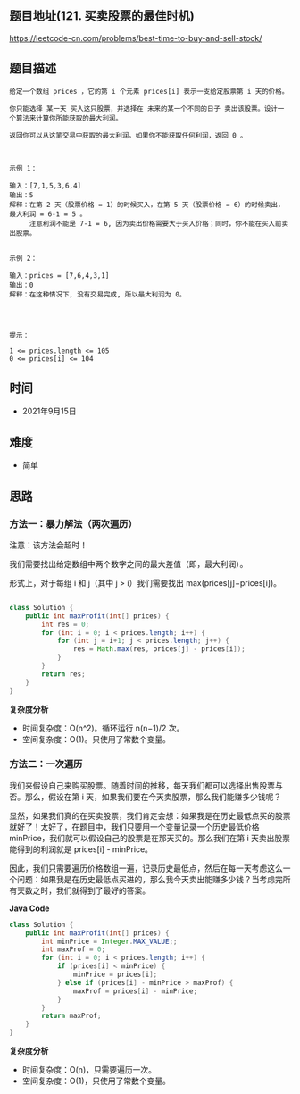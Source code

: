 
## 题目地址(121. 买卖股票的最佳时机)

https://leetcode-cn.com/problems/best-time-to-buy-and-sell-stock/

## 题目描述

```
给定一个数组 prices ，它的第 i 个元素 prices[i] 表示一支给定股票第 i 天的价格。

你只能选择 某一天 买入这只股票，并选择在 未来的某一个不同的日子 卖出该股票。设计一个算法来计算你所能获取的最大利润。

返回你可以从这笔交易中获取的最大利润。如果你不能获取任何利润，返回 0 。

 

示例 1：

输入：[7,1,5,3,6,4]
输出：5
解释：在第 2 天（股票价格 = 1）的时候买入，在第 5 天（股票价格 = 6）的时候卖出，最大利润 = 6-1 = 5 。
     注意利润不能是 7-1 = 6, 因为卖出价格需要大于买入价格；同时，你不能在买入前卖出股票。


示例 2：

输入：prices = [7,6,4,3,1]
输出：0
解释：在这种情况下, 没有交易完成, 所以最大利润为 0。


 

提示：

1 <= prices.length <= 105
0 <= prices[i] <= 104
```

## 时间

- 2021年9月15日

## 难度

- 简单

## 思路

### 方法一：暴力解法（两次遍历）

注意：该方法会超时！

我们需要找出给定数组中两个数字之间的最大差值（即，最大利润）。

形式上，对于每组 i 和 j（其中 j > i）我们需要找出 max(prices[j]−prices[i])。

```java

class Solution {
    public int maxProfit(int[] prices) {
        int res = 0;
        for (int i = 0; i < prices.length; i++) {
            for (int j = i+1; j < prices.length; j++) {
                res = Math.max(res, prices[j] - prices[i]);
            }
        }
        return res;
    }
}

```

**复杂度分析**

- 时间复杂度：O(n^2)。循环运行 n(n−1)/2 次。
- 空间复杂度：O(1)。只使用了常数个变量。

### 方法二：一次遍历
我们来假设自己来购买股票。随着时间的推移，每天我们都可以选择出售股票与否。那么，假设在第 i 天，如果我们要在今天卖股票，那么我们能赚多少钱呢？

显然，如果我们真的在买卖股票，我们肯定会想：如果我是在历史最低点买的股票就好了！太好了，在题目中，我们只要用一个变量记录一个历史最低价格 minPrice，我们就可以假设自己的股票是在那天买的。那么我们在第 i 天卖出股票能得到的利润就是 prices[i] - minPrice。

因此，我们只需要遍历价格数组一遍，记录历史最低点，然后在每一天考虑这么一个问题：如果我是在历史最低点买进的，那么我今天卖出能赚多少钱？当考虑完所有天数之时，我们就得到了最好的答案。


**Java Code**
```java
class Solution {
    public int maxProfit(int[] prices) {
        int minPrice = Integer.MAX_VALUE;;
        int maxProf = 0;
        for (int i = 0; i < prices.length; i++) {
            if (prices[i] < minPrice) {
                minPrice = prices[i];
            } else if (prices[i] - minPrice > maxProf) {
                maxProf = prices[i] - minPrice;
            }
        }
        return maxProf;   
    }
}
```

**复杂度分析**

- 时间复杂度：O(n)，只需要遍历一次。
- 空间复杂度：O(1)，只使用了常数个变量。



